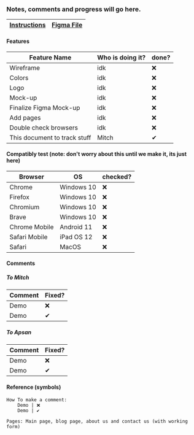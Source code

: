 ### Notes, comments and progress will go here.

[Instructions](./resources/project%20web%20design.md) | [Figma File](https://www.figma.com/file/sLvHotsyVHFgSoGiuQhXDj/StateComp?node-id=0%3A1)
------------ | -------------

#### Features 
Feature Name | Who is doing it? | done?
------------ | ------------- | -------------
Wireframe | idk | ❌
Colors | idk | ❌
Logo | idk | ❌
Mock-up | idk | ❌
Finalize Figma Mock-up | idk | ❌
Add pages | idk | ❌
Double check browsers | idk | ❌
This document to track stuff | Mitch | ✔

#### Compatibly test (note: don't worry about this until we make it, its just here)
Browser | OS | checked?
------------ | ------------- | -------------
Chrome | Windows 10 | ❌
Firefox | Windows 10 | ❌
Chromium | Windows 10 | ❌
Brave | Windows 10 | ❌
Chrome Mobile | Android 11 | ❌
Safari Mobile | iPad OS 12 | ❌
Safari | MacOS | ❌

#### Comments 

##### To Mitch
Comment | Fixed?
------------ | -------------
Demo | ❌
Demo | ✔
##### To Apsan
Comment | Fixed?
------------ | -------------
Demo | ❌
Demo | ✔

#### Reference (symbols)

```
How To make a comment:
    Demo | ❌
    Demo | ✔

Pages: Main page, blog page, about us and contact us (with working form)
```